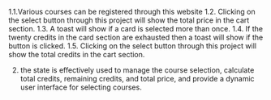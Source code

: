 
1.1.Various courses can be registered through this website
1.2. Clicking on the select button through this project will show the total price in the cart section.
1.3. A toast will show if a card is selected more than once.
1.4. If the twenty credits in the card section are exhausted then a toast will show if the button is clicked.
1.5. Clicking on the select button through this project will show the total credits in the cart section.

2. the state is effectively used to manage the course selection, calculate total credits, remaining credits, and total price, and provide a dynamic user interface for selecting courses.

